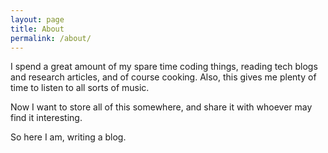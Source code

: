 ```yaml
---
layout: page
title: About
permalink: /about/
---
```


I spend a great amount of my spare time coding things, reading tech blogs and research articles, and of course cooking.
Also, this gives me plenty of time to listen to all sorts of music.

Now I want to store all of this somewhere, and share it with whoever may find it interesting.

So here I am, writing a blog.

